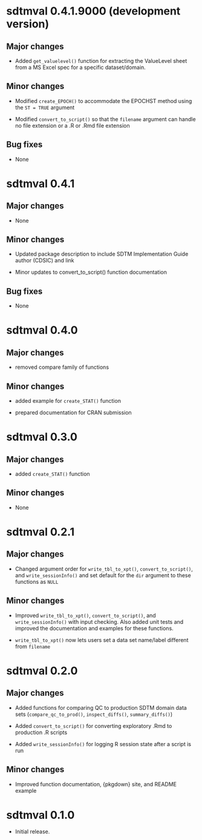 # sdtmval 0.4.1.9000 (development version)

## Major changes

* Added `get_valuelevel()` function for extracting the ValueLevel sheet from a MS Excel spec for a specific dataset/domain.

## Minor changes

* Modified `create_EPOCH()` to accommodate the EPOCHST method using the `ST = TRUE` argument

* Modified `convert_to_script()` so that the `filename` argument can handle no file extension or a .R or .Rmd file extension

## Bug fixes

* None

# sdtmval 0.4.1

## Major changes

* None

## Minor changes

* Updated package description to include SDTM Implementation Guide author (CDSIC) and link

* Minor updates to convert_to_script() function documentation

## Bug fixes

* None

# sdtmval 0.4.0

## Major changes

* removed compare family of functions

## Minor changes

* added example for `create_STAT()` function

* prepared documentation for CRAN submission

# sdtmval 0.3.0

## Major changes

* added `create_STAT()` function

## Minor changes

* None

# sdtmval 0.2.1

## Major changes

* Changed argument order for `write_tbl_to_xpt()`, `convert_to_script()`, and `write_sessionInfo()` and set default for the `dir` argument to these functions as `NULL` 

## Minor changes

* Improved `write_tbl_to_xpt()`, `convert_to_script()`, and `write_sessionInfo()` with input checking. Also added unit tests and improved the documentation and examples for these functions.

* `write_tbl_to_xpt()` now lets users set a data set name/label different from `filename`

# sdtmval 0.2.0

## Major changes

* Added functions for comparing QC to production SDTM domain data sets (`compare_qc_to_prod()`, `inspect_diffs()`, `summary_diffs()`)

* Added `convert_to_script()` for converting exploratory .Rmd to production .R scripts

* Added `write_sessionInfo()` for logging R session state after a script is run

## Minor changes

* Improved function documentation, {pkgdown} site, and README example

# sdtmval 0.1.0

* Initial release.
